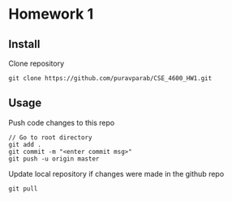 # Homework 1
## Install
Clone repository
```
git clone https://github.com/puravparab/CSE_4600_HW1.git
```

## Usage
Push code changes to this repo
```
// Go to root directory
git add .
git commit -m "<enter commit msg>"
git push -u origin master
```

Update local repository if changes were made in the github repo
```
git pull
```
